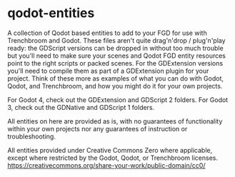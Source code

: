 # qodot-entities
A collection of Qodot based entities to add to your FGD for use with Trenchbroom and Godot. These files aren't quite drag'n'drop / plug'n'play ready: the GDScript versions can be dropped in without too much trouble but you'll need to make sure your scenes and Qodot FGD entity resources point to the right scripts or packed scenes. For the GDExtension versions you'll need to compile them as part of a GDExtension plugin for your project. Think of these more as examples of what you can do with Godot, Qodot, and Trenchbroom, and how you might do it for your own projects.

For Godot 4, check out the GDExtension and GDScript 2 folders. For Godot 3, check out the GDNative and GDScript 1 folders.

All entities on here are provided as is, with no guarantees of functionality within your own projects nor any guarantees of instruction or troubleshooting.

All entities provided under Creative Commons Zero where applicable, except where restricted by the Godot, Qodot, or Trenchbroom licenses.
https://creativecommons.org/share-your-work/public-domain/cc0/
